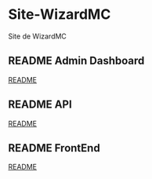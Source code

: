 # Site-WizardMC
Site de WizardMC

## README Admin Dashboard

[README](admin/README.md)

## README API

[README](api/README.md)

## README FrontEnd

[README](frontend/README.md)